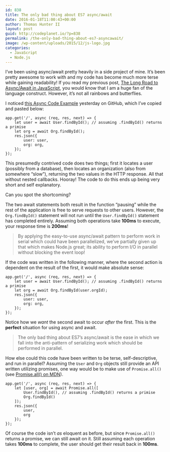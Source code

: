 ```yaml
---
id: 838
title: The only bad thing about ES7 async/await
date: 2016-01-18T11:00:43+00:00
author: Thomas Hunter II
layout: post
guid: http://codeplanet.io/?p=838
permalink: /the-only-bad-thing-about-es7-asyncawait/
image: /wp-content/uploads/2015/12/js-logo.jpg
categories:
  - JavaScript
  - Node.js
---
```

I&#8217;ve been using async/await pretty heavily in a side project of mine. It&#8217;s been pretty awesome to work with and my code has become much more terse while gaining readability! If you read my previous post, [The Long Road to Async/Await in JavaScript](https://thomashunter.name/blog/the-long-road-to-asyncawait-in-javascript/), you would know that I am a huge fan of the language construct. However, it&#8217;s not all rainbows and butterflies.

I noticed [this Async Code Example](https://github.com/strongloop/express/pull/2809) yesterday on GitHub, which I&#8217;ve copied and pasted below:

<pre><code class="javascript">app.get('/', async (req, res, next) =&gt; {
    let user = await User.findById(); // assuming .findById() returns a primise
    let org = await Org.findById();
    res.json({
        user: user,
        org: org,
    });
});
</code></pre>

This presumedly contrived code does two things; first it locates a user (possibly from a database), then locates an organization (also from somewhere &#8220;slow&#8221;), returning the two values in the HTTP response. All that without nested callbacks. Hooray! The code to do this ends up being very short and self explanatory.

Can you spot the shortcoming?

The two await statements both result in the function &#8220;pausing&#8221; while the rest of the application is free to serve requests to other users. However, the `Org.findById()` statement will not run until the `User.findById()` statement has completed entirely. Assuming both operations take **100ms** to execute, your response time is **200ms**!

> By applying the easy-to-use async/await pattern to perform work in serial which could have been parallelized, we&#8217;ve partially given up that which makes Node.js great; its ability to perform I/O in parallel without blocking the event loop!

If the code was written in the following manner, where the second action is dependent on the result of the first, it would make absolute sense:

<pre><code class="javascript">app.get('/', async (req, res, next) =&gt; {
    let user = await User.findById(); // assuming .findById() returns a primise
    let org = await Org.findById(user.orgId);
    res.json({
        user: user,
        org: org,
    });
});
</code></pre>

Notice how we _want_ the second await to occur _after_ the first. This is the **perfect** situation for using async and await.

> The only bad thing about ES7&#8217;s async/await is the ease in which we fall into the anti-pattern of serializing work which should be performed in parallel.

How else could this code have been written to be terse, self-descriptive, and run in parallel? Assuming the `User` and `Org` objects still provide an API written utilizing promises, one way would be to make use of `Promise.all()` (see [Promise.all() on MDN](https://developer.mozilla.org/en-US/docs/Web/JavaScript/Reference/Global_Objects/Promise/all)).

<pre><code class="javascript">app.get('/', async (req, res, next) =&gt; {
    let [user, org] = await Promise.all([
        User.findById(), // assuming .findById() returns a primise
        Org.findById()
    ]);
    res.json({
        user,
        org
    });
});
</code></pre>

Of course the code isn&#8217;t _as_ eloquent as before, but since `Promise.all()` returns a promise, we can still await on it. Still assuming each operation takes **100ms** to complete, the user should get their result back in **100ms**.